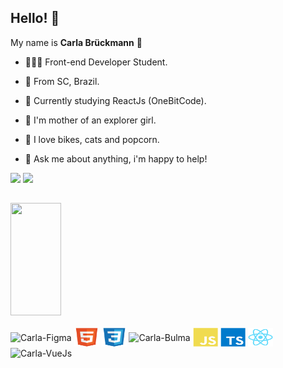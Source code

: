 
## Hello! 👋


My name is **Carla Brückmann** 👩

* 👩🏻‍💻  Front-end Developer Student.

* 📍  From SC, Brazil.

* 🌱  Currently studying ReactJs (OneBitCode).

* 🌻  I'm mother of an explorer girl.

* 🌈  I love bikes, cats and popcorn.

* 💬  Ask me about anything, i'm happy to help!

<div>
    <a href="mailto:carlaabruckmann@gmail.com"><img
            src="https://img.shields.io/badge/-Gmail-%23333?style=for-the-badge&logo=gmail&logoColor=white"
            target="_blank"></a>
    <a href="https://www.linkedin.com/in/carlabruckmann/" target="_blank"><img
            src="https://img.shields.io/badge/-LinkedIn-%230077B5?style=for-the-badge&logo=linkedin&logoColor=white"
            target="_blank"></a>
</div>

##

<div>
    <a href="https://github.com/CarlaBruckmann"></a>
    <img height="180em" width="40%"
            src="https://github-readme-stats.vercel.app/api/top-langs/?username=CarlaBruckmann&layout=compact&langs_count=7&theme=dracula" />
</div>

<div style="display: inline_block"><br>
    <img align="center" alt="Carla-Figma" height="30" width="40" src="https://cdn.jsdelivr.net/gh/devicons/devicon/icons/figma/figma-original.svg">
    <img align="center" alt="Carla-HTML" height="30" width="40"
        src="https://raw.githubusercontent.com/devicons/devicon/master/icons/html5/html5-original.svg">
    <img align="center" alt="Carla-CSS" height="30" width="40"
        src="https://raw.githubusercontent.com/devicons/devicon/master/icons/css3/css3-original.svg">
    <img align="center" alt="Carla-Bulma" height="30" width="40" src="https://cdn.jsdelivr.net/gh/devicons/devicon/icons/bulma/bulma-plain.svg">
    <img align="center" alt="Carla-Js" height="30" width="40"
        src="https://raw.githubusercontent.com/devicons/devicon/master/icons/javascript/javascript-plain.svg">
    <img align="center" alt="Carla-Ts" height="30" width="40"
        src="https://raw.githubusercontent.com/devicons/devicon/master/icons/typescript/typescript-plain.svg">
    <img align="center" alt="Carla-React" height="30" width="40"
        src="https://raw.githubusercontent.com/devicons/devicon/master/icons/react/react-original.svg">
    <img align="center" alt="Carla-VueJs" height="30" width="40" src="https://cdn.jsdelivr.net/gh/devicons/devicon/icons/vuejs/vuejs-original.svg">
</div>
  
##


